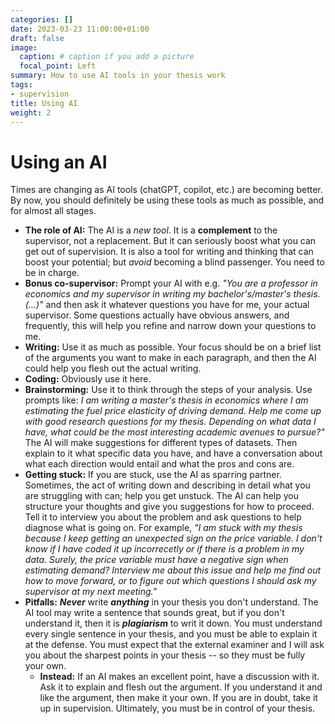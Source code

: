 ```yaml
---
categories: []
date: 2023-03-23 11:00:00+01:00
draft: false
image:
  caption: # caption if you add a picture 
  focal_point: Left
summary: How to use AI tools in your thesis work
tags:
- supervision
title: Using AI
weight: 2
---
```



# Using an AI 

Times are changing as AI tools (chatGPT, copilot, etc.) are becoming better. By now, you should definitely be using these tools as much as possible, and for almost all stages. 

* **The role of AI:** The AI is a *new tool*. It is a **complement** to the supervisor, not a replacement. But it can seriously boost what you can get out of supervision. It is also a tool for writing and thinking that can boost your potential; but *avoid* becoming a blind passenger. You need to be in charge. 
* **Bonus co-supervisor:** Prompt your AI with e.g. *"You are a professor in economics and my supervisor in writing my bachelor's/master's thesis. (...)"* and then ask it whatever questions you have for me, your actual supervisor. Some questions actually have obvious answers, and frequently, this will help you refine and narrow down your questions to me. 
* **Writing:** Use it as much as possible. Your focus should be on a brief list of the arguments you want to make in each paragraph, and then the AI could help you flesh out the actual writing. 
* **Coding:** Obviously use it here. 
* **Brainstorming:** Use it to think through the steps of your analysis. Use prompts like: *I am writing a master's thesis in economics where I am estimating the fuel price elasticity of driving demand. Help me come up with good research questions for my thesis. Depending on what data I have, what could be the most interesting academic avenues to pursue?"* The AI will make suggestions for different types of datasets. Then explain to it what specific data you have, and have a conversation about what each direction would entail and what the pros and cons are.
* **Getting stuck:** If you are stuck, use the AI as sparring partner. Sometimes, the act of writing down and describing in detail what you are struggling with can; help you get unstuck. The AI can help you structure your thoughts and give you suggestions for how to proceed. Tell it to interview you about the problem and ask questions to help diagnose what is going on. For example, *"I am stuck with my thesis because I keep getting an unexpected sign on the price variable. I don't know if I have coded it up incorrecetly or if there is a problem in my data. Surely, the price variable must have a negative sign when estimating demand? Interview me about this issue and help me find out how to move forward, or to figure out which questions I should ask my supervisor at my next meeting."*
* **Pitfalls:** ***Never*** write ***anything*** in your thesis you don't understand. The AI tool may write a sentence that sounds great, but if you don't understand it, then it is ***plagiarism*** to writ it down. You must understand every single sentence in your thesis, and you must be able to explain it at the defense. You must expect that the external examiner and I will ask you about the sharpest points in your thesis -- so they must be fully your own. 
	* **Instead:** If an AI makes an excellent point, have a discussion with it. Ask it to explain and flesh out the argument. If you understand it and like the argument, then make it your own. If you are in doubt, take it up in supervision. Ultimately, you must be in control of your thesis. 

